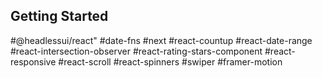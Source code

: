 ## Getting Started

#@headlessui/react"
#date-fns
#next
#react-countup
#react-date-range
#react-intersection-observer
#react-rating-stars-component
#react-responsive
#react-scroll
#react-spinners
#swiper
#framer-motion
        
